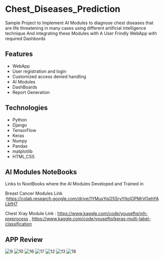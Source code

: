 # Chest_Diseases_Prediction
Sample Project to Implement AI Modules to diagnose chest diseases that are life threatening in many cases using different artificial intelligence technique
And integrating these Modules with A User Frindly WebApp with required Dashbords

## Features
* WebApp
* User registration and login
* Customized access denied handling
* AI Modules
* DashBoards
* Report Generation

## Technologies
* Python
* Django
* TensorFlow
* Keras
* Numpy
* Pandas
* matplotlib
* HTML,CSS

## AI Modules NoteBooks
Links to NootBooks where the AI Modules Developed and Trained in

Breast Cancer Modules Link :https://colab.research.google.com/drive/1YMuxYqj25SryYItoIOPMrVOehYALbfH7


Chest Xray Module Link : https://www.kaggle.com/code/youseftq/nih-preprocess ,  https://www.kaggle.com/code/youseftq/keras-multi-label-classification

## APP Review
![9](https://github.com/YousefTsh/Chest_Diseases_Prediction/assets/157696730/f042a2fa-da75-484c-9494-1e0d04b4cabf)
![10](https://github.com/YousefTsh/Chest_Diseases_Prediction/assets/157696730/05aa4b09-a150-4281-b77c-f17ed748a351)
![16](https://github.com/YousefTsh/Chest_Diseases_Prediction/assets/157696730/4bf8d444-6315-4b5d-9730-35dd17a5ed9f)
![17](https://github.com/YousefTsh/Chest_Diseases_Prediction/assets/157696730/e593b78f-0c74-4ff8-8745-0d0668288085)
![12](https://github.com/YousefTsh/Chest_Diseases_Prediction/assets/157696730/b682e343-7f6b-4ab6-9d88-c96e71fb4c89)
![13](https://github.com/YousefTsh/Chest_Diseases_Prediction/assets/157696730/99c33692-2bfe-4b51-a383-3e00b09779c1)
![18](https://github.com/YousefTsh/Chest_Diseases_Prediction/assets/157696730/1fb6675d-55d7-4060-a505-5b29a378e494)












 
